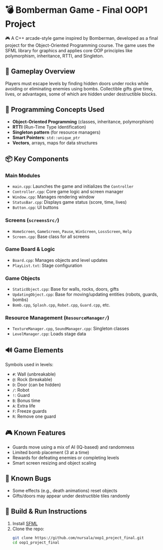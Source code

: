 # 💣 Bomberman Game - Final OOP1 Project

🎮 A C++ arcade-style game inspired by Bomberman, developed as a final project for the Object-Oriented Programming course. The game uses the SFML library for graphics and applies core OOP principles like polymorphism, inheritance, RTTI, and Singleton.


## 🧩 Gameplay Overview
Players must escape levels by finding hidden doors under rocks while avoiding or eliminating enemies using bombs. Collectible gifts give time, lives, or advantages, some of which are hidden under destructible blocks.

## 🧠 Programming Concepts Used
- **Object-Oriented Programming** (classes, inheritance, polymorphism)
- **RTTI** (Run-Time Type Identification)
- **Singleton pattern** (for resource managers)
- **Smart Pointers**: `std::unique_ptr`
- **Vectors**, arrays, maps for data structures

## 📦 Key Components

### Main Modules
- `main.cpp`: Launches the game and initializes the `Controller`
- `Controller.cpp`: Core game logic and screen manager
- `Window.cpp`: Manages rendering window
- `StatusBar.cpp`: Displays game status (score, time, lives)
- `Button.cpp`: UI buttons

### Screens (`screensSrc/`)
- `HomeScreen`, `GameScreen`, `Pause`, `WinScreen`, `LossScreen`, `Help`
- `Screen.cpp`: Base class for all screens

### Game Board & Logic
- `Board.cpp`: Manages objects and level updates
- `PlayList.txt`: Stage configuration

### Game Objects
- `StaticObject.cpp`: Base for walls, rocks, doors, gifts
- `UpdatingObject.cpp`: Base for moving/updating entities (robots, guards, bombs)
- `Bomb.cpp`, `Splash.cpp`, `Robot.cpp`, `Guard.cpp`, etc.

### Resource Management (`ResourceManager/`)
- `TextureManager.cpp`, `SoundManager.cpp`: Singleton classes
- `LevelManager.cpp`: Loads stage data

## 🔊 Game Elements
Symbols used in levels:
- `#`: Wall (unbreakable)
- `@`: Rock (breakable)
- `D`: Door (can be hidden)
- `/`: Robot
- `!`: Guard
- `B`: Bonus time
- `A`: Extra life
- `F`: Freeze guards
- `R`: Remove one guard

## 🎮 Known Features
- Guards move using a mix of AI (IQ-based) and randomness
- Limited bomb placement (3 at a time)
- Rewards for defeating enemies or completing levels
- Smart screen resizing and object scaling

## 🐞 Known Bugs
- Some effects (e.g., death animations) reset objects
- Gifts/doors may appear under destructible tiles randomly

## 🧪 Build & Run Instructions

1. Install [SFML](https://www.sfml-dev.org/)
2. Clone the repo:
   ```bash
   git clone https://github.com/nursala/oop1_project_final.git
   cd oop1_project_final
